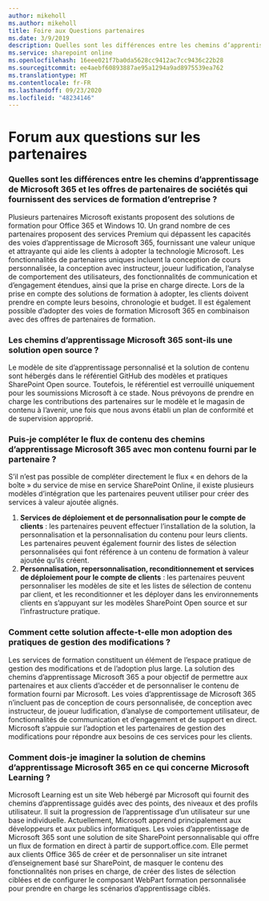 ```yaml
---
author: mikeholl
ms.author: mikeholl
title: Foire aux Questions partenaires
ms.date: 3/9/2019
description: Quelles sont les différences entre les chemins d’apprentissage de Microsoft 365 et les offres de partenaires de sociétés qui fournissent des services de formation d’entreprise ?
ms.service: sharepoint online
ms.openlocfilehash: 16eee021f7ba0da5628cc9412ac7cc9436c22b28
ms.sourcegitcommit: ee4aebf60893887ae95a1294a9ad8975539ea762
ms.translationtype: MT
ms.contentlocale: fr-FR
ms.lasthandoff: 09/23/2020
ms.locfileid: "48234146"
---
```

# <a name="partner-frequently-asked-questions"></a>Forum aux questions sur les partenaires

### <a name="how-does-microsoft-365-learning-pathways-compare-to-partner-offerings-from-companies-that-provide-enterprise-training-services"></a>Quelles sont les différences entre les chemins d’apprentissage de Microsoft 365 et les offres de partenaires de sociétés qui fournissent des services de formation d’entreprise ?
Plusieurs partenaires Microsoft existants proposent des solutions de formation pour Office 365 et Windows 10. Un grand nombre de ces partenaires proposent des services Premium qui dépassent les capacités des voies d’apprentissage de Microsoft 365, fournissant une valeur unique et attrayante qui aide les clients à adopter la technologie Microsoft. Les fonctionnalités de partenaires uniques incluent la conception de cours personnalisée, la conception avec instructeur, joueur ludification, l’analyse de comportement des utilisateurs, des fonctionnalités de communication et d’engagement étendues, ainsi que la prise en charge directe. Lors de la prise en compte des solutions de formation à adopter, les clients doivent prendre en compte leurs besoins, chronologie et budget. Il est également possible d’adopter des voies de formation Microsoft 365 en combinaison avec des offres de partenaires de formation.
 
### <a name="is-microsoft-365-learning-pathways-an-open-source-solution"></a>Les chemins d’apprentissage Microsoft 365 sont-ils une solution open source ?
Le modèle de site d’apprentissage personnalisé et la solution de contenu sont hébergés dans le référentiel GitHub des modèles et pratiques SharePoint Open source. Toutefois, le référentiel est verrouillé uniquement pour les soumissions Microsoft à ce stade. Nous prévoyons de prendre en charge les contributions des partenaires sur le modèle et le magasin de contenu à l’avenir, une fois que nous avons établi un plan de conformité et de supervision approprié.  

### <a name="can-i-supplement-the-microsoft-365-learning-pathways-content-feed-with-my-partner-provided-content"></a>Puis-je compléter le flux de contenu des chemins d’apprentissage Microsoft 365 avec mon contenu fourni par le partenaire ? 
S’il n’est pas possible de compléter directement le flux « en dehors de la boîte » du service de mise en service SharePoint Online, il existe plusieurs modèles d’intégration que les partenaires peuvent utiliser pour créer des services à valeur ajoutée alignés.

1. **Services de déploiement et de personnalisation pour le compte de clients** : les partenaires peuvent effectuer l’installation de la solution, la personnalisation et la personnalisation du contenu pour leurs clients. Les partenaires peuvent également fournir des listes de sélection personnalisées qui font référence à un contenu de formation à valeur ajoutée qu’ils créent. 
2. **Personnalisation, repersonnalisation, reconditionnement et services de déploiement pour le compte de clients** : les partenaires peuvent personnaliser les modèles de site et les listes de sélection de contenu par client, et les reconditionner et les déployer dans les environnements clients en s’appuyant sur les modèles SharePoint Open source et sur l’infrastructure pratique. 

### <a name="how-does-this-solution-affect-my-adoption-change-management-practice"></a>Comment cette solution affecte-t-elle mon adoption des pratiques de gestion des modifications ? 
Les services de formation constituent un élément de l’espace pratique de gestion des modifications et de l’adoption plus large. La solution des chemins d’apprentissage Microsoft 365 a pour objectif de permettre aux partenaires et aux clients d’accéder et de personnaliser le contenu de formation fourni par Microsoft. Les voies d’apprentissage de Microsoft 365 n’incluent pas de conception de cours personnalisée, de conception avec instructeur, de joueur ludification, d’analyse de comportement utilisateur, de fonctionnalités de communication et d’engagement et de support en direct. Microsoft s’appuie sur l’adoption et les partenaires de gestion des modifications pour répondre aux besoins de ces services pour les clients. 

### <a name="how-should-i-think-of-the-microsoft-365-learning-pathways-solution-with-respect-to-microsoft-learn"></a>Comment dois-je imaginer la solution de chemins d’apprentissage Microsoft 365 en ce qui concerne Microsoft Learning ?
Microsoft Learning est un site Web hébergé par Microsoft qui fournit des chemins d’apprentissage guidés avec des points, des niveaux et des profils utilisateur. Il suit la progression de l’apprentissage d’un utilisateur sur une base individuelle. Actuellement, Microsoft apprend principalement aux développeurs et aux publics informatiques. Les voies d’apprentissage de Microsoft 365 sont une solution de site SharePoint personnalisable qui offre un flux de formation en direct à partir de support.office.com. Elle permet aux clients Office 365 de créer et de personnaliser un site intranet d’enseignement basé sur SharePoint, de masquer le contenu des fonctionnalités non prises en charge, de créer des listes de sélection ciblées et de configurer le composant WebPart formation personnalisée pour prendre en charge les scénarios d’apprentissage ciblés.
